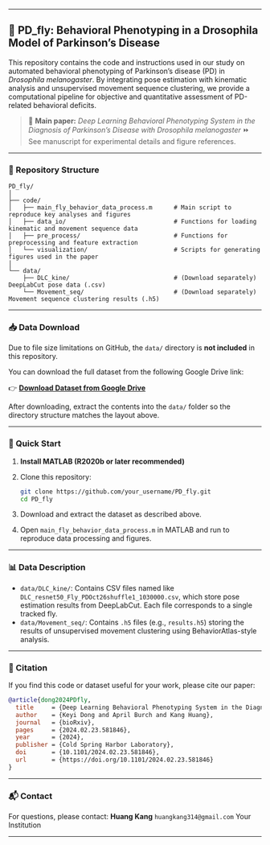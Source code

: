 
---

## 🧠 PD\_fly: Behavioral Phenotyping in a Drosophila Model of Parkinson’s Disease

This repository contains the code and instructions used in our study on automated behavioral phenotyping of Parkinson’s disease (PD) in *Drosophila melanogaster*. By integrating pose estimation with kinematic analysis and unsupervised movement sequence clustering, we provide a computational pipeline for objective and quantitative assessment of PD-related behavioral deficits.

> 📌 **Main paper:** *Deep Learning Behavioral Phenotyping System in the Diagnosis of Parkinson’s Disease with Drosophila melanogaster*
> ⏩ See manuscript for experimental details and figure references.

---

### 📁 Repository Structure

```
PD_fly/
│
├── code/
│   ├── main_fly_behavior_data_process.m      # Main script to reproduce key analyses and figures
│   ├── data_io/                              # Functions for loading kinematic and movement sequence data
│   ├── pre_process/                          # Functions for preprocessing and feature extraction
│   └── visualization/                        # Scripts for generating figures used in the paper
│
└── data/
    ├── DLC_kine/                             # (Download separately) DeepLabCut pose data (.csv)
    └── Movement_seq/                         # (Download separately) Movement sequence clustering results (.h5)
```

---

### 📥 Data Download

Due to file size limitations on GitHub, the `data/` directory is **not included** in this repository.

You can download the full dataset from the following Google Drive link:

👉 [**Download Dataset from Google Drive**](https://drive.google.com/drive/folders/17M-50X0K2_2rGaFiPgNmP82BiLqUeHrr?usp=sharing)

After downloading, extract the contents into the `data/` folder so the directory structure matches the layout above.

---

### 🚀 Quick Start

1. **Install MATLAB (R2020b or later recommended)**
2. Clone this repository:

   ```bash
   git clone https://github.com/your_username/PD_fly.git
   cd PD_fly
   ```
3. Download and extract the dataset as described above.
4. Open `main_fly_behavior_data_process.m` in MATLAB and run to reproduce data processing and figures.

---

### 📊 Data Description

* `data/DLC_kine/`: Contains CSV files named like `DLC_resnet50_Fly_PDOct26shuffle1_1030000.csv`, which store pose estimation results from DeepLabCut. Each file corresponds to a single tracked fly.
* `data/Movement_seq/`: Contains `.h5` files (e.g., `results.h5`) storing the results of unsupervised movement clustering using BehaviorAtlas-style analysis.

---

### 📘 Citation

If you find this code or dataset useful for your work, please cite our paper:

```bibtex
@article{dong2024PDfly,
  title     = {Deep Learning Behavioral Phenotyping System in the Diagnosis of Parkinson’s Disease with Drosophila melanogaster},
  author    = {Keyi Dong and April Burch and Kang Huang},
  journal   = {bioRxiv},
  pages     = {2024.02.23.581846},
  year      = {2024},
  publisher = {Cold Spring Harbor Laboratory},
  doi       = {10.1101/2024.02.23.581846},
  url       = {https://doi.org/10.1101/2024.02.23.581846}
}
```

---

### 📬 Contact

For questions, please contact:
**Huang Kang**
`huangkang314@gmail.com`
Your Institution

---

